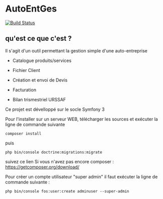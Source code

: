 AutoEntGes
========================

[![Build Status](https://travis-ci.org/uxsolutions/bootstrap-datepicker.svg?branch=master)](https://travis-ci.org/uxsolutions/bootstrap-datepicker)

qu'est ce que c'est ?
--------------

Il s'agit d'un outil permettant la gestion simple d'une auto-entreprise

  * Catalogue produits/services

  * Fichier Client

  * Création et envoi de Devis

  * Facturation

  * Bilan trismestriel URSSAF

Ce projet est dévelloppé sur le socle Symfony 3

Pour l'installer sur un serveur WEB, télécharger les sources et exécuter la ligne de commande suivante

`composer install`

puis 

`php bin/console doctrine:migrations:migrate`

suivez ce lien Si vous n'avez pas encore composer : https://getcomposer.org/download/

Pour créer un compte utilisateur "super admin" il faut exécuter la ligne de commande suivante :

`php bin/console fos:user:create adminuser --super-admin`
